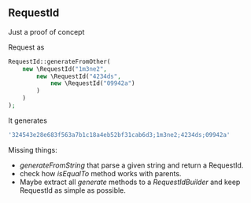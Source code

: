 RequestId
---------
Just a proof of concept

Request as
```php
RequestId::generateFromOther(
    new \RequestId("1m3ne2",
        new \RequestId("4234ds",
            new \RequestId("09942a")
        )
    )
);
```

It generates
```php
'324543e28e683f563a7b1c18a4eb52bf31cab6d3;1m3ne2;4234ds;09942a'
```

Missing things:
* _generateFromString_ that parse a given string and return a RequestId.
* check how _isEqualTo_ method works with parents.
* Maybe extract all _generate_ methods to a _RequestIdBuilder_ and keep RequestId as simple as possible.
